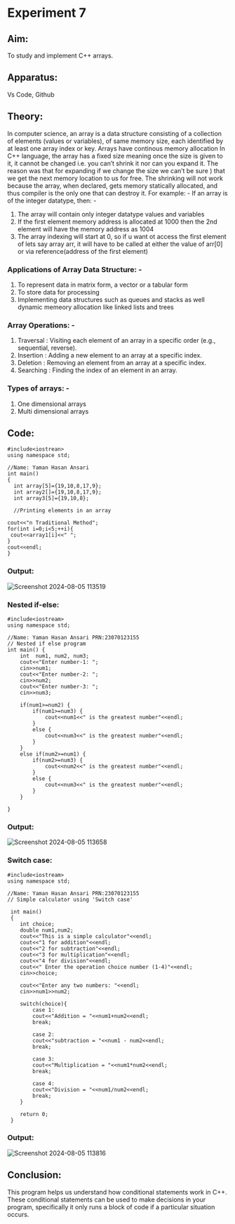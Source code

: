 # Experiment 7



## Aim:
To study and implement C++ arrays.


## Apparatus:
Vs Code, Github


## Theory:

In computer science, an array is a data structure consisting of a collection of elements (values or variables), of same memory size, each identified by at least one array index or key. Arrays have continous memory allocation In C++ language, the array has a fixed size meaning once the size is given to it, it cannot be changed i.e. you can’t shrink it nor can you expand it. The reason was that for expanding if we change the size we can’t be sure ) that we get the next memory location to us for free. The shrinking will not work because the array, when declared, gets memory statically allocated, and thus compiler is the only one that can destroy it. For example: - If an array is of the integer datatype, then: -

1. The array will contain only integer datatype values and variables
2. If the first element memory address is allocated at 1000 then the 2nd element will have the memory address as 1004
3. The array indexing will start at 0, so if u want ot access the first element of lets say array arr, it will have to be called at either the value of arr[0] or via reference(address of the first element)

### Applications of Array Data Structure: -

1. To represent data in matrix form, a vector or a tabular form
2. To store data for processing
3. Implementing data structures such as queues and stacks as well dynamic memeory allocation like linked lists and trees

### Array Operations: -

1. Traversal : Visiting each element of an array in a specific order (e.g., sequential, reverse).
2. Insertion : Adding a new element to an array at a specific index.
3. Deletion : Removing an element from an array at a specific index.
4. Searching : Finding the index of an element in an array.

### Types of arrays: -

1. One dimensional arrays
2. Multi dimensional arrays


## Code:

```
#include<iostrean>
using namespace std;

//Name: Yaman Hasan Ansari
int main()
{
  int array[5]={19,10,8,17,9};
  int array2[]={19,10,8,17,9};
  int array3[5]={19,10,8};

  //Printing elements in an array
  
cout<<"n Traditional Method";
for(int i=0;i<5;++i){
 cout<<array1[i]<<" ";
}
cout<<endl;
}
```
### Output:
![Screenshot 2024-08-05 113519](https://github.com/user-attachments/assets/20202799-f746-4952-8e24-73e6072142de)

### Nested if-else:
```
#include<iostream>
using namespace std;

//Name: Yaman Hasan Ansari PRN:23070123155
// Nested if else program
int main() {
    int  num1, num2, num3;
    cout<<"Enter number-1: ";
    cin>>num1;
    cout<<"Enter number-2: ";
    cin>>num2;
    cout<<"Enter number-3: ";
    cin>>num3;

    if(num1>=num2) {
        if(num1>=num3) {
            cout<<num1<<" is the greatest number"<<endl;
        }
        else {
            cout<<num3<<" is the greatest number"<<endl;
        }
    }
    else if(num2>=num1) {
        if(num2>=num3) {
            cout<<num2<<" is the greatest number"<<endl;
        }
        else {
            cout<<num3<<" is the greatest number"<<endl;
        }
    }
    
}
```
### Output:
![Screenshot 2024-08-05 113658](https://github.com/user-attachments/assets/abde726c-3bfa-4c43-a81f-565b24bc05a6)

### Switch case:
```
#include<iostream>
using namespace std;

//Name: Yaman Hasan Ansari PRN:23070123155
// Simple calculator using 'Switch case'
 
 int main()
 {
    int choice;
    double num1,num2;
    cout<<"This is a simple calculator"<<endl;
    cout<<"1 for addition"<<endl;
    cout<<"2 for subtraction"<<endl;
    cout<<"3 for multiplication"<<endl;
    cout<<"4 for division"<<endl;
    cout<<" Enter the operation choice number (1-4)"<<endl;
    cin>>choice;

    cout<<"Enter any two numbers: "<<endl;
    cin>>num1>>num2;

    switch(choice){
        case 1:
        cout<<"Addition = "<<num1+num2<<endl;
        break;

        case 2:
        cout<<"subtraction = "<<num1 - num2<<endl;
        break;

        case 3:
        cout<<"Multiplication = "<<num1*num2<<endl;
        break;

        case 4:
        cout<<"Division = "<<num1/num2<<endl;
        break;
    }

    return 0;
 }
```
### Output:
![Screenshot 2024-08-05 113816](https://github.com/user-attachments/assets/e1bc9c26-4d3c-4efb-a287-086d0a219f53)


## Conclusion:
This program helps us understand how conditional statements work in C++. These conditional statements can be used to make decisions in your program, specifically it only runs a block of code if a particular situation occurs.
